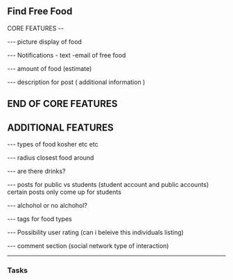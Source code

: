 ## Find Free Food


CORE FEATURES --

--- picture display of food 

--- Notifications - text -email of free food

--- amount of food (estimate) 


--- description for post ( additional information ) 

END OF CORE FEATURES 
----------------------


ADDITIONAL FEATURES
------------------------

--- types of food kosher etc etc 

--- radius closest food around 

--- are there drinks?

--- posts for public vs students (student account and public accounts) certain posts only come up for students 

--- alchohol or no alchohol? 

--- tags for food types 

--- Possibility user rating (can i beleive this individuals listing)

--- comment section (social network type of interaction) 

--- 

### Tasks

